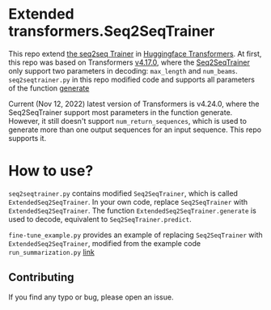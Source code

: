 # Extended transformers.Seq2SeqTrainer
This repo extend [the seq2seq Trainer](https://github.com/huggingface/transformers/blob/main/src/transformers/trainer_seq2seq.py) in [Huggingface Transformers](https://github.com/huggingface/transformers).
At first, this repo was based on Transformers [v4.17.0](https://github.com/huggingface/transformers/tree/v4.17.0), where the [Seq2SeqTrainer](https://github.com/huggingface/transformers/blob/v4.17.0/src/transformers/trainer_seq2seq.py)
only support two parameters in decoding: `max_length` and `num_beams`. `seq2seqtrainer.py` in this repo
modified code and supports all parameters of the function [generate](https://huggingface.co/docs/transformers/v4.24.0/en/main_classes/text_generation#transformers.generation_utils.GenerationMixin.generate)

Current (Nov 12, 2022) latest version of Transformers is v4.24.0, where the Seq2SeqTrainer support most parameters in the function generate. However, it still
doesn't support `num_return_sequences`, which is used to generate more than one
output sequences for an input sequence. This repo supports it.


# How to use?
`seq2seqtrainer.py` contains modified `Seq2SeqTrainer`, which is called `ExtendedSeq2SeqTrainer`.
In your own code, replace `Seq2SeqTrainer` with `ExtendedSeq2SeqTrainer`.
The function `ExtendedSeq2SeqTrainer.generate` is used to decode, equivalent to `Seq2SeqTrainer.predict`.

`fine-tune_example.py` provides an example of replacing `Seq2SeqTrainer` with `ExtendedSeq2SeqTrainer`,
modified from the example code `run_summarization.py` [link](https://github.com/huggingface/transformers/blob/main/examples/pytorch/summarization/run_summarization.py)


## Contributing
If you find any typo or bug, please open an issue.